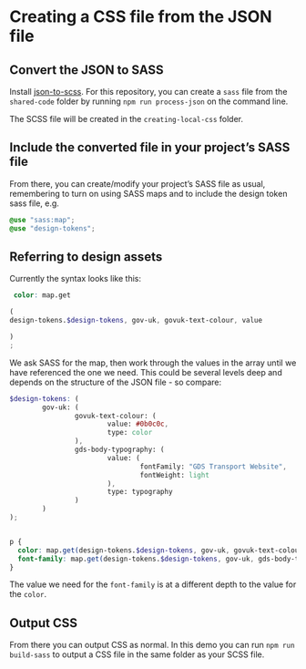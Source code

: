 # Creating a CSS file from the JSON file

## Convert the JSON to SASS

Install [json-to-scss](https://www.npmjs.com/package/json-to-scss). For this repository, you can create a `sass` file
from the `shared-code` folder by running `npm run process-json` on the command line.

The SCSS file will be created in the `creating-local-css` folder.

## Include the converted file in your project’s SASS file

From there, you can create/modify your project’s SASS file as usual, remembering to turn on using SASS maps and to
include the design token sass file, e.g.

```scss
@use "sass:map";
@use "design-tokens";
```

## Referring to design assets

Currently the syntax looks like this:

```scss
 color: map.get

(
design-tokens.$design-tokens, gov-uk, govuk-text-colour, value

)
;

```

We ask SASS for the map, then work through the values in the array until we have referenced the one we need. This could
be several levels deep and depends on the structure of the JSON file - so compare:

```scss
$design-tokens: (
        gov-uk: (
                govuk-text-colour: (
                        value: #0b0c0c,
                        type: color
                ),
                gds-body-typography: (
                        value: (
                                fontFamily: "GDS Transport Website",
                                fontWeight: light
                        ),
                        type: typography
                )
        )
);


p {
  color: map.get(design-tokens.$design-tokens, gov-uk, govuk-text-colour, value);
  font-family: map.get(design-tokens.$design-tokens, gov-uk, gds-body-typography, value, fontFamily), sans-serif;
}

```
The value we need for the `font-family` is at a different depth to the value for the `color`.

## Output CSS

From there you can output CSS as normal. In this demo you can run `npm run build-sass` to output a CSS file in the same
folder as your SCSS file.